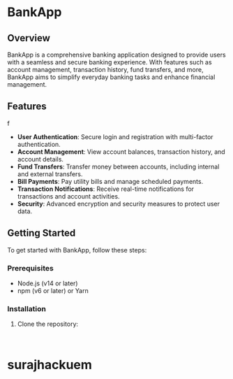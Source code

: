 # BankApp

## Overview

BankApp is a comprehensive banking application designed to provide users with a seamless and secure banking experience. With features such as account management, transaction history, fund transfers, and more, BankApp aims to simplify everyday banking tasks and enhance financial management.

## Features
f
- **User Authentication**: Secure login and registration with multi-factor authentication.
- **Account Management**: View account balances, transaction history, and account details.
- **Fund Transfers**: Transfer money between accounts, including internal and external transfers.
- **Bill Payments**: Pay utility bills and manage scheduled payments.
- **Transaction Notifications**: Receive real-time notifications for transactions and account activities.
- **Security**: Advanced encryption and security measures to protect user data.

## Getting Started

To get started with BankApp, follow these steps:

### Prerequisites

- Node.js (v14 or later)
- npm (v6 or later) or Yarn

### Installation

1. Clone the repository:

   ```bash
  
# surajhackuem
